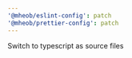 ```yaml
---
'@mheob/eslint-config': patch
'@mheob/prettier-config': patch
---
```


Switch to typescript as source files
